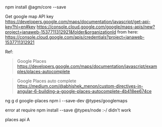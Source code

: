 npm install @agm/core --save

Get google map API key
https://developers.google.com/maps/documentation/javascript/get-api-key?hl=en#key
https://console.cloud.google.com/google/maps-apis/new?project=janaweb-1537711312921&folder&organizationId
from here:
https://console.cloud.google.com/apis/credentials?project=janaweb-1537711312921

Ref:

> Google Places 
https://developers.google.com/maps/documentation/javascript/examples/places-autocomplete

> Google Places auto complete
https://medium.com/@abhishek_menon/custom-directives-in-angular-6-building-a-google-places-autocomplete-4b418ee674ce




ng g d google-places
npm i --save-dev @types/googlemaps

error at require
npm install --save @types/node
:-/ didn't work

places api 
A
